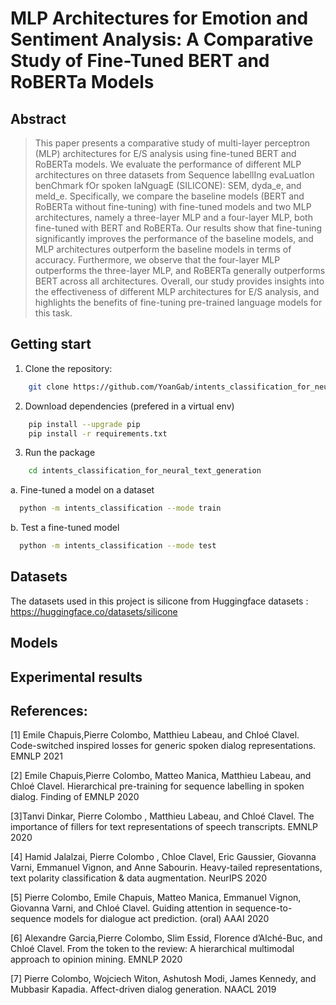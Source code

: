 # MLP Architectures for Emotion and Sentiment Analysis: A Comparative Study of Fine-Tuned BERT and RoBERTa Models

## Abstract
> This paper presents a comparative study of multi-layer perceptron (MLP) architectures for E/S analysis using fine-tuned BERT and RoBERTa models. We evaluate the performance of different MLP architectures on three datasets from Sequence labellIng evaLuatIon benChmark fOr spoken laNguagE (SILICONE): SEM, dyda\_e, and meld\_e. Specifically, we compare the baseline models (BERT and RoBERTa without fine-tuning) with fine-tuned models and two MLP architectures, namely a three-layer MLP and a four-layer MLP, both fine-tuned with BERT and RoBERTa. Our results show that fine-tuning significantly improves the performance of the baseline models, and MLP architectures outperform the baseline models in terms of accuracy. Furthermore, we observe that the four-layer MLP outperforms the three-layer MLP, and RoBERTa generally outperforms BERT across all architectures. Overall, our study provides insights into the effectiveness of different MLP architectures for E/S analysis, and highlights the benefits of fine-tuning pre-trained language models for this task.

## Getting start
1. Clone the repository:
```bash
    git clone https://github.com/YoanGab/intents_classification_for_neural_text_generation.git
```  
2. Download dependencies (prefered in a virtual env)
```bash
    pip install --upgrade pip
    pip install -r requirements.txt
```
3. Run the package
```bash
    cd intents_classification_for_neural_text_generation
```
  a. Fine-tuned a model on a dataset
  ```bash
    python -m intents_classification --mode train
  ```
  b. Test a fine-tuned model
  ```bash
    python -m intents_classification --mode test
  ```
  
## Datasets
The datasets used in this project is silicone from Huggingface datasets : https://huggingface.co/datasets/silicone

## Models


## Experimental results

## References:

[1] Emile Chapuis,Pierre Colombo, Matthieu Labeau, and Chloé Clavel. Code-switched inspired losses for generic spoken
dialog representations. EMNLP 2021

[2] Emile Chapuis,Pierre Colombo, Matteo Manica, Matthieu Labeau, and Chloé Clavel. Hierarchical pre-training for
sequence labelling in spoken dialog. Finding of EMNLP 2020

[3]Tanvi Dinkar, Pierre Colombo , Matthieu Labeau, and Chloé Clavel. The importance of fillers for text representations
of speech transcripts. EMNLP 2020

[4] Hamid Jalalzai, Pierre Colombo , Chloe Clavel, Eric Gaussier, Giovanna Varni, Emmanuel Vignon, and Anne Sabourin.
Heavy-tailed representations, text polarity classification & data augmentation. NeurIPS 2020

[5] Pierre Colombo, Emile Chapuis, Matteo Manica, Emmanuel Vignon, Giovanna Varni, and Chloé Clavel. Guiding attention
in sequence-to-sequence models for dialogue act prediction. (oral) AAAI 2020

[6] Alexandre Garcia,Pierre Colombo, Slim Essid, Florence d’Alché-Buc, and Chloé Clavel. From the token to the review: A
hierarchical multimodal approach to opinion mining. EMNLP 2020

[7] Pierre Colombo, Wojciech Witon, Ashutosh Modi, James Kennedy, and Mubbasir Kapadia. Affect-driven dialog generation.
NAACL 2019

